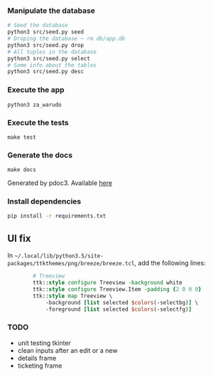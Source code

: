 ### Manipulate the database

```bash
# Seed the database
python3 src/seed.py seed
# Droping the database ~ rm db/app.db
python3 src/seed.py drop
# All tuples in the database
python3 src/seed.py select
# Some info about the tables
python3 src/seed.py desc
```


### Execute the app

```
python3 za_warudo
```


### Execute the tests

```
make test
```

### Generate the docs

```
make docs
```
Generated by pdoc3. Available [here](https://poulposaure.gitlab.io/poo/za_warudo/)

### Install dependencies
```bash
pip install -r requirements.txt
```



## UI fix

In `~/.local/lib/python3.5/site-packages/ttkthemes/png/breeze/breeze.tcl`,
add the following lines:

```tcl
        # Treeview
        ttk::style configure Treeview -background white
        ttk::style configure Treeview.Item -padding {2 0 0 0}
        ttk::style map Treeview \
            -background [list selected $colors(-selectbg)] \
            -foreground [list selected $colors(-selectfg)]
```

### TODO

- unit testing tkinter
- clean inputs after an edit or a new
- details frame
- ticketing frame



